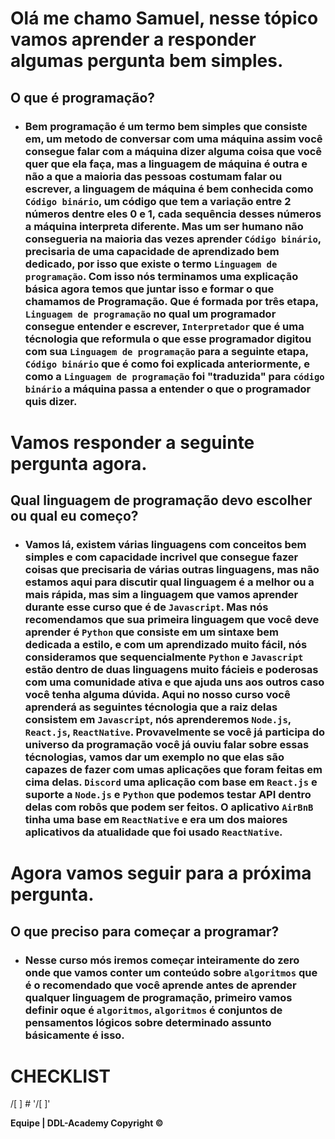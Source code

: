 # **Olá me chamo Samuel, nesse tópico vamos aprender a responder algumas pergunta bem simples.**

## **O que é programação?**

- ### Bem programação é um termo bem simples que consiste em, um metodo de conversar com uma máquina assim você consegue falar com a máquina dizer alguma coisa que você quer que ela faça, mas a linguagem de máquina é outra e não a que a maioria das pessoas costumam falar ou escrever, a linguagem de máquina é bem conhecida como ``Código binário``, um código que tem a variação entre 2 números dentre eles 0 e 1, cada sequência desses números a máquina interpreta diferente. Mas um ser humano não consegueria na maioria das vezes aprender ``Código binário``, precisaria de uma capacidade de aprendizado bem dedicado, por isso que existe o termo ``Linguagem de programação``. Com isso nós terminamos uma explicação básica agora temos que juntar isso e formar o que chamamos de Programação. Que é formada por três etapa, ``Linguagem de programação`` no qual um programador consegue entender e escrever, ``Interpretador`` que é uma técnologia que reformula o que esse programador digitou com sua ``Linguagem de programação`` para a seguinte etapa, ``Código binário`` que é como foi explicada anteriormente, e como a ``Linguagem de programação`` foi "traduzida" para ``código binário`` a máquina passa a entender o que o programador quis dizer.

# Vamos responder a seguinte pergunta agora.

## **Qual linguagem de programação devo escolher ou qual eu começo?**

- ### Vamos lá, existem várias linguagens com conceitos bem simples e com capacidade incrivel que consegue fazer coisas que precisaria de várias outras linguagens, mas não estamos aqui para discutir qual linguagem é a melhor ou a mais rápida, mas sim a linguagem que vamos aprender durante esse curso que é de ``Javascript``. Mas nós recomendamos que sua primeira linguagem que você deve aprender é ``Python`` que consiste em um sintaxe bem dedicada a estilo, e com um aprendizado muito fácil, nós consideramos que sequencialmente ``Python`` e ``Javascript`` estão dentro de duas linguagens muito fácieis e poderosas com uma comunidade ativa e que ajuda uns aos outros caso você tenha alguma dúvida. Aqui no nosso curso você aprenderá as seguintes técnologia que a raiz delas consistem em ``Javascript``, nós aprenderemos ``Node.js``, ``React.js``, ``ReactNative``. Provavelmente se você já participa do universo da programação você já ouviu falar sobre essas técnologias, vamos dar um exemplo no que elas são capazes de fazer com umas aplicações que foram feitas em cima delas. ``Discord`` uma aplicação com base em ``React.js`` e suporte a ``Node.js`` e ``Python`` que podemos testar API dentro delas com robôs que podem ser feitos. O aplicativo ``AirBnB`` tinha uma base em ``ReactNative`` e era um dos maiores aplicativos da atualidade que foi usado ``ReactNative``.

# Agora vamos seguir para a próxima pergunta.

## **O que preciso para começar a programar?**

- ### Nesse curso mós iremos começar inteiramente do zero onde que vamos conter um conteúdo sobre ``algoritmos`` que é o recomendado que você aprende antes de aprender qualquer linguagem de programação, primeiro vamos definir oque é ``algoritmos``, ``algoritmos`` é conjuntos de pensamentos lógicos sobre determinado assunto básicamente é isso.

# CHECKLIST
/[ ] # '/[ ]'

**Equipe | DDL-Academy Copyright &copy;**
